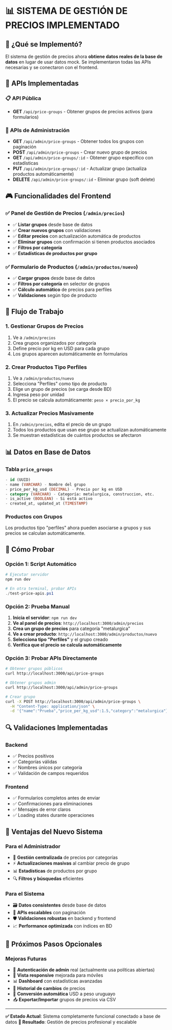 # 📊 SISTEMA DE GESTIÓN DE PRECIOS IMPLEMENTADO

## 🎯 ¿Qué se Implementó?

El sistema de gestión de precios ahora **obtiene datos reales de la base de datos** en lugar de usar datos mock. Se implementaron todas las APIs necesarias y se conectaron con el frontend.

## 🔧 APIs Implementadas

### 📋 **API Pública**

- **GET** `/api/price-groups` - Obtener grupos de precios activos (para formularios)

### 🔐 **APIs de Administración**

- **GET** `/api/admin/price-groups` - Obtener todos los grupos con paginación
- **POST** `/api/admin/price-groups` - Crear nuevo grupo de precios
- **GET** `/api/admin/price-groups/:id` - Obtener grupo específico con estadísticas
- **PUT** `/api/admin/price-groups/:id` - Actualizar grupo (actualiza productos automáticamente)
- **DELETE** `/api/admin/price-groups/:id` - Eliminar grupo (soft delete)

## 🎮 Funcionalidades del Frontend

### ✅ **Panel de Gestión de Precios** (`/admin/precios`)

- ✅ **Listar grupos** desde base de datos
- ✅ **Crear nuevos grupos** con validaciones
- ✅ **Editar precios** con actualización automática de productos
- ✅ **Eliminar grupos** con confirmación si tienen productos asociados
- ✅ **Filtros por categoría**
- ✅ **Estadísticas de productos por grupo**

### ✅ **Formulario de Productos** (`/admin/productos/nuevo`)

- ✅ **Cargar grupos** desde base de datos
- ✅ **Filtros por categoría** en selector de grupos
- ✅ **Cálculo automático** de precios para perfiles
- ✅ **Validaciones** según tipo de producto

## 🔄 Flujo de Trabajo

### **1. Gestionar Grupos de Precios**

1. Ve a `/admin/precios`
2. Crea grupos organizados por categoría
3. Define precio por kg en USD para cada grupo
4. Los grupos aparecen automáticamente en formularios

### **2. Crear Productos Tipo Perfiles**

1. Ve a `/admin/productos/nuevo`
2. Selecciona "Perfiles" como tipo de producto
3. Elige un grupo de precios (se carga desde BD)
4. Ingresa peso por unidad
5. El precio se calcula automáticamente: `peso × precio_por_kg`

### **3. Actualizar Precios Masivamente**

1. En `/admin/precios`, edita el precio de un grupo
2. Todos los productos que usan ese grupo se actualizan automáticamente
3. Se muestran estadísticas de cuántos productos se afectaron

## 📊 Datos en Base de Datos

### **Tabla `price_groups`**

```sql
- id (UUID)
- name (VARCHAR) - Nombre del grupo
- price_per_kg_usd (DECIMAL) - Precio por kg en USD
- category (VARCHAR) - Categoría: metalurgica, construccion, etc.
- is_active (BOOLEAN) - Si está activo
- created_at, updated_at (TIMESTAMP)
```

### **Productos con Grupos**

Los productos tipo "perfiles" ahora pueden asociarse a grupos y sus precios se calculan automáticamente.

## 🧪 Cómo Probar

### **Opción 1: Script Automático**

```powershell
# Ejecutar servidor
npm run dev

# En otra terminal, probar APIs
./test-price-apis.ps1
```

### **Opción 2: Prueba Manual**

1. **Inicia el servidor**: `npm run dev`
2. **Ve al panel de precios**: `http://localhost:3000/admin/precios`
3. **Crea un grupo de precios** para categoría "metalurgica"
4. **Ve a crear producto**: `http://localhost:3000/admin/productos/nuevo`
5. **Selecciona tipo "Perfiles"** y el grupo creado
6. **Verifica que el precio se calcula automáticamente**

### **Opción 3: Probar APIs Directamente**

```bash
# Obtener grupos públicos
curl http://localhost:3000/api/price-groups

# Obtener grupos admin
curl http://localhost:3000/api/admin/price-groups

# Crear grupo
curl -X POST http://localhost:3000/api/admin/price-groups \
  -H "Content-Type: application/json" \
  -d '{"name":"Prueba","price_per_kg_usd":1.5,"category":"metalurgica"}'
```

## 🔍 Validaciones Implementadas

### **Backend**

- ✅ Precios positivos
- ✅ Categorías válidas
- ✅ Nombres únicos por categoría
- ✅ Validación de campos requeridos

### **Frontend**

- ✅ Formularios completos antes de enviar
- ✅ Confirmaciones para eliminaciones
- ✅ Mensajes de error claros
- ✅ Loading states durante operaciones

## 🚀 Ventajas del Nuevo Sistema

### **Para el Administrador**

- 🎯 **Gestión centralizada** de precios por categorías
- ⚡ **Actualizaciones masivas** al cambiar precio de grupo
- 📊 **Estadísticas** de productos por grupo
- 🔍 **Filtros y búsquedas** eficientes

### **Para el Sistema**

- 🗃️ **Datos consistentes** desde base de datos
- 🔧 **APIs escalables** con paginación
- 🛡️ **Validaciones robustas** en backend y frontend
- 📈 **Performance optimizada** con índices en BD

## 📝 Próximos Pasos Opcionales

### **Mejoras Futuras**

- 🔐 **Autenticación de admin** real (actualmente usa políticas abiertas)
- 📱 **Vista responsive** mejorada para móviles
- 📊 **Dashboard** con estadísticas avanzadas
- 🔄 **Historial de cambios** de precios
- 💱 **Conversión automática** USD a peso uruguayo
- 📤 **Exportar/Importar** grupos de precios via CSV

---

**✅ Estado Actual**: Sistema completamente funcional conectado a base de datos
**🎯 Resultado**: Gestión de precios profesional y escalable
